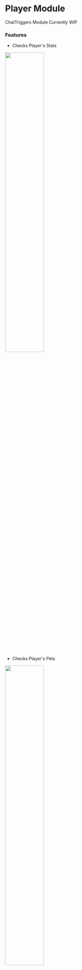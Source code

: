 # Player Module
ChatTriggers Module Currently WIP

### Features
* Checks Player's Stats
<img src="https://cdn.discordapp.com/attachments/749514137335365643/1027129256590970880/unknown.png" width=50%>

* Checks Player's Pets
<img src="https://cdn.discordapp.com/attachments/749514137335365643/1027129876223901757/unknown.png" width=50%>

* Checks Player's Cata
<img src="https://cdn.discordapp.com/attachments/749514137335365643/1027130023200690236/unknown.png" width=50%>

* Checks Player's Slayers
<img src="https://cdn.discordapp.com/attachments/749514137335365643/1027130216910438450/unknown.png" width=50%>

* Checks Player's Mining Data
<img src="https://cdn.discordapp.com/attachments/749514137335365643/1027130454073163796/unknown.png" width=50%>

* Checks Player's Essence Data
<img src="https://cdn.discordapp.com/attachments/749514137335365643/1027130593470857226/unknown.png" width=50%>

* Checks Player's Nether Data  
<img src="https://cdn.discordapp.com/attachments/749514137335365643/1027130692787781653/unknown.png" width=50%>

* Checks Player's Trophy Data
<img src="https://cdn.discordapp.com/attachments/1025501723793571872/1026750630120923206/unknown.png" width=50%>


### Commands
* /player \<Username>
  * Checks Player's Stats
  ### Aliases
  * /pskills \<Username>
  * /pstats \<Username>
* /ppets \<Username>
  * Checks Player's Pets
* /pcata \<Username>
  * Checks Player's Cata
* /pslayers \<Username>
  * Checks Player's Slayers
  ### Aliases
  * /pslayer \<Username>
* /photm \<Username>
  * Checks Player's Mining Data
* /pessence \<Username>
  * Checks Player's Essence Data
  ### Aliases
  * /pess \<Username>
* /pnether \<Username>
  * Checks Player's Nether Data
* /ptrophy \<Username>
  * Checks Player's Trophy Data
* /phelp
  * Gives A List Of All The Commands
* /pset \<Value>
  * Sets The Api Key
